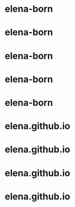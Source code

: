# elena-born
# elena-born
# elena-born
# elena-born
# elena-born
# elena.github.io
# elena.github.io
# elena.github.io
# elena.github.io
